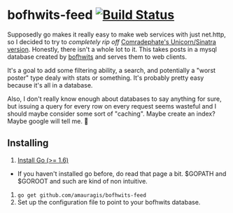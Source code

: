 # bofhwits-feed [![Build Status](https://travis-ci.org/amauragis/bofhwits-feed.svg?branch=master)](https://travis-ci.org/amauragis/bofhwits-feed)

Supposedly go makes it really easy to make web services with just net.http, so I decided to try to *completely rip off*
[Comradephate's Unicorn/Sinatra version](https://github.com/Comradephate/bofhwits_blotter).  Honestly, there isn't a whole lot to it.
This takes posts in a mysql database created by [bofhwits](https://github.com/amauragis/bofhwits) and serves them to web clients.

It's a goal to add some filtering ability, a search, and potentially a "worst poster" type dealy with stats or something.  It's
probably pretty easy because it's all in a database.

Also, I don't really know enough about databases to say anything for sure, but issuing a query for every row on every request seems
wasteful and I should maybe consider some sort of "caching".  Maybe create an index?  Maybe google will tell me.  :shrug:

## Installing
1. [Install Go (>= 1.6)](https://golang.org/doc/install)
  - If you haven't installed go before, do read that page a bit.  $GOPATH and $GOROOT and such are kind of
    non intuitive.
1. `go get github.com/amauragis/bofhwits-feed`
1. Set up the configuration file to point to your bofhwits database.
